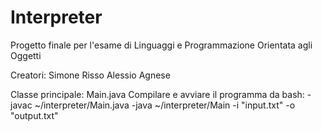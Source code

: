 # Interpreter
Progetto finale per l'esame di Linguaggi e Programmazione Orientata agli Oggetti 

Creatori:
Simone Risso
Alessio Agnese

Classe principale: Main.java
Compilare e avviare il programma da bash:
-javac ~/interpreter/Main.java 
-java ~/interpreter/Main -i "input.txt" -o "output.txt" 
 
